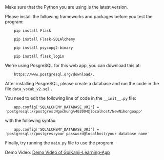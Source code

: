 Make sure that the Python you are using is the latest version.

Please install the following frameworks and packages before you test the program:

```
    pip install Flask

    pip install Flask-SQLAlchemy

    pip install psycopg2-binary

    pip install flask_login
```

We're using PosgreSQL for this web app, you can download this at:

```
    https://www.postgresql.org/download/.
```

After installing PosgreSQL, please create a database and run the code in the file `data_vocab_v2.sql` .

You need to edit the following line of code in the `__init__.py` file:

```
    app.config['SQLALCHEMY_DATABASE_URI'] = 'postgresql://postgres:Ngochung%402004@localhost/NewNihongoapp'
```

with the following syntax:

```
    app.config['SQLALCHEMY_DATABASE_URI'] = 'postgresql://postgres:your password@localhost/your database name'
```

Finally, try running the `main.py` file to use the program.

Demo Video:
[Demo Video of GoiKanji-Learning-App](https://drive.google.com/file/d/1KFPHlBEIqW6jflmphGkkFVQXISulyADR/view?usp=sharing)
